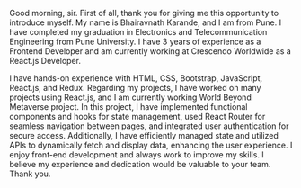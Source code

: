 Good morning, sir. First of all, thank you for giving me this opportunity to introduce myself. My name is Bhairavnath Karande,
 and I am from Pune.
  I have completed my graduation in Electronics and Telecommunication Engineering from Pune University. 
  I have 3 years of experience as a Frontend Developer and am currently working at Crescendo Worldwide as a React.js Developer.

I have hands-on experience with HTML, CSS, Bootstrap, JavaScript, React.js, and Redux. 
Regarding my projects, I have worked on many projects using React.js,
 and I am currently working World Beyond Metaverse project. 
 In this project, I have implemented functional components and hooks for state management, 
 used React Router for seamless navigation between pages, 
 and integrated user authentication for secure access. 
 Additionally, I have efficiently managed state and utilized APIs to dynamically fetch and display data, 
 enhancing the user experience.
 I enjoy front-end development and always work to improve my skills.
  I believe my experience and dedication would be valuable to your team.
   Thank you.
